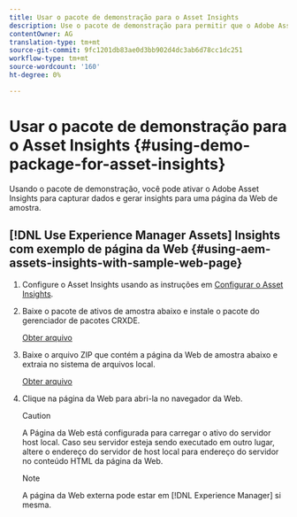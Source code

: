```yaml
---
title: Usar o pacote de demonstração para o Asset Insights
description: Use o pacote de demonstração para permitir que o Adobe Asset Insights capture dados e gere insights para uma página da Web.
contentOwner: AG
translation-type: tm+mt
source-git-commit: 9fc1201db83ae0d3bb902d4dc3ab6d78cc1dc251
workflow-type: tm+mt
source-wordcount: '160'
ht-degree: 0%

---
```



# Usar o pacote de demonstração para o Asset Insights {#using-demo-package-for-asset-insights}

Usando o pacote de demonstração, você pode ativar o Adobe Asset Insights para capturar dados e gerar insights para uma página da Web de amostra.

## [!DNL Use Experience Manager Assets] Insights com exemplo de página da Web  {#using-aem-assets-insights-with-sample-web-page}

1. Configure o Asset Insights usando as instruções em [Configurar o Asset Insights](touch-ui-configuring-asset-insights.md).
1. Baixe o pacote de ativos de amostra abaixo e instale o pacote do gerenciador de pacotes CRXDE.

   [Obter arquivo](assets/insightsdemo.zip)

1. Baixe o arquivo ZIP que contém a página da Web de amostra abaixo e extraia no sistema de arquivos local.

   [Obter arquivo](assets/demosite.zip)

1. Clique na página da Web para abri-la no navegador da Web.

   >[!CAUTION]
   >
   >A Página da Web está configurada para carregar o ativo do servidor host local. Caso seu servidor esteja sendo executado em outro lugar, altere o endereço do servidor de host local para endereço do servidor no conteúdo HTML da página da Web.

   >[!NOTE]
   >
   >A página da Web externa pode estar em [!DNL Experience Manager] si mesma.
